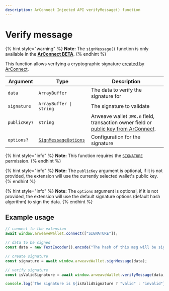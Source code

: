 ```yaml
---
description: ArConnect Injected API verifyMessage() function
---
```


# Verify message

{% hint style="warning" %}
**Note:** The `signMessage()` function is only available in the [**ArConnect BETA**](../devtools/beta.md).
{% endhint %}

This function allows verifying a cryptographic signature [created by ArConnect](sign-message.md).

| Argument     | Type                                            | Description                                                                                                     |
| ------------ | ----------------------------------------------- | --------------------------------------------------------------------------------------------------------------- |
| `data`       | `ArrayBuffer`                                   | The data to verify the signature for                                                                            |
| `signature`  | `ArrayBuffer \| string`                         | The signature to validate                                                                                       |
| `publicKey?` | `string`                                        | Arweave wallet `JWK.n` field, transaction owner field or [public key from ArConnect](get-active-public-key.md). |
| `options?`   | [`SignMessageOptions`](sign-message.md#options) | Configuration for the signature                                                                                 |

{% hint style="info" %}
**Note:** This function requires the [`SIGNATURE`](sign.md) permission.
{% endhint %}

{% hint style="info" %}
**Note:** The `publicKey` argument is optional, if it is not provided, the extension will use the currently selected wallet's public key.
{% endhint %}

{% hint style="info" %}
**Note:** The `options` argument is optional, if it is not provided, the extension will use the default signature options (default hash algorithm) to sign the data.
{% endhint %}

## Example usage

```ts
// connect to the extension
await window.arweaveWallet.connect(["SIGNATURE"]);

// data to be signed
const data = new TextEncoder().encode("The hash of this msg will be signed.");

// create signature
const signature = await window.arweaveWallet.signMessage(data);

// verify signature
const isValidSignature = await window.arweaveWallet.verifyMessage(data, signature);

console.log(`The signature is ${isValidSignature ? "valid" : "invalid"}`);
```
